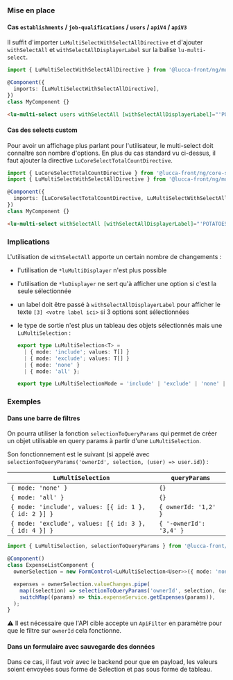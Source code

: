 ### Mise en place

#### Cas `establishments` / `job-qualifications` / `users` / `apiV4` / `apiV3`

Il suffit d'importer `LuMultiSelectWithSelectAllDirective` et d'ajouter `withSelectAll` et `withSelectAllDisplayerLabel` sur la balise `lu-multi-select`.

```ts
import { LuMultiSelectWithSelectAllDirective } from '@lucca-front/ng/multi-select';

@Component({
  imports: [LuMultiSelectWithSelectAllDirective],
})
class MyComponent {}
```

```html
<lu-multi-select users withSelectAll [withSelectAllDisplayerLabel]="'POTATOES' | transloco" />
```

#### Cas des selects custom

Pour avoir un affichage plus parlant pour l'utilisateur, le multi-select doit connaître son nombre d'options. En plus du cas standard vu ci-dessus, il faut ajouter la directive `LuCoreSelectTotalCountDirective`.

```ts
import { LuCoreSelectTotalCountDirective } from '@lucca-front/ng/core-select';
import { LuMultiSelectWithSelectAllDirective } from '@lucca-front/ng/multi-select';

@Component({
  imports: [LuCoreSelectTotalCountDirective, LuMultiSelectWithSelectAllDirective],
})
class MyComponent {}
```

```html
<lu-multi-select withSelectAll [withSelectAllDisplayerLabel]="'POTATOES' | transloco" [totalCount]="123" />
```

### Implications

L'utilisation de `withSelectAll` apporte un certain nombre de changements :

- l'utilisation de `*luMultiDisplayer` n'est plus possible
- l'utilisation de `*luDisplayer` ne sert qu'à afficher une option si c'est la seule sélectionnée
- un label doit être passé à `withSelectAllDisplayerLabel` pour afficher le texte `[3] <votre label ici>` si 3 options sont sélectionnées
- le type de sortie n'est plus un tableau des objets sélectionnés mais une `LuMultiSelection` :

  <!-- prettier-ignore -->
  ```ts
  export type LuMultiSelection<T> =
    | { mode: 'include'; values: T[] }
    | { mode: 'exclude'; values: T[] }
    | { mode: 'none' }
    | { mode: 'all' };

  export type LuMultiSelectionMode = 'include' | 'exclude' | 'none' | 'all';
  ```

### Exemples

#### Dans une barre de filtres

On pourra utiliser la fonction `selectionToQueryParams` qui permet de créer un objet utilisable en query params à partir d'une `LuMultiSelection`.

Son fonctionnement est le suivant (si appelé avec `selectionToQueryParams('ownerId', selection, (user) => user.id)`) :

| `LuMultiSelection`                                    | `queryParams`           |
| ----------------------------------------------------- | ----------------------- |
| `{ mode: 'none' }`                                    | `{}`                    |
| `{ mode: 'all' }`                                     | `{}`                    |
| `{ mode: 'include', values: [{ id: 1 }, { id: 2 }] }` | `{ ownerId: '1,2' }`    |
| `{ mode: 'exclude', values: [{ id: 3 }, { id: 4 }] }` | `{ '-ownerId': '3,4' }` |

```ts
import { LuMultiSelection, selectionToQueryParams } from '@lucca-front/ng/multi-select';

@Component()
class ExpenseListComponent {
  ownerSelection = new FormControl<LuMultiSelection<User>>({ mode: 'none' });

  expenses = ownerSelection.valueChanges.pipe(
    map((selection) => selectionToQueryParams('ownerId', selection, (user) => user.id)),
    switchMap((params) => this.expenseService.getExpenses(params)),
  );
}
```

:warning: Il est nécessaire que l'API cible accepte un `ApiFilter` en paramètre pour que le filtre sur `ownerId` cela fonctionne.

#### Dans un formulaire avec sauvegarde des données

Dans ce cas, il faut voir avec le backend pour que en payload, les valeurs soient envoyées sous forme de Selection et pas sous forme de tableau.
